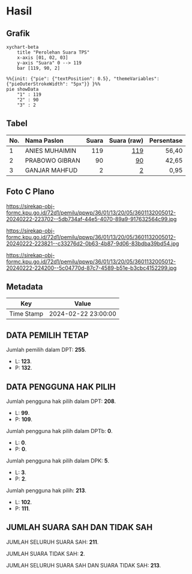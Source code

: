 # Hasil

## Grafik

```mermaid
xychart-beta
    title "Perolehan Suara TPS"
    x-axis [01, 02, 03]
    y-axis "Suara" 0 --> 119
    bar [119, 90, 2]
```

```mermaid
%%{init: {"pie": {"textPosition": 0.5}, "themeVariables": {"pieOuterStrokeWidth": "5px"}} }%%
pie showData
    "1" : 119
    "2" : 90
    "3" : 2
```

## Tabel

| No. | Nama Paslon    | Suara | Suara (raw) | Persentase |
|:--- |:-------------- | -----:| -----------:| ----------:|
| 1   | ANIES MUHAIMIN | 119   | [119][p-1]  | 56,40      |
| 2   | PRABOWO GIBRAN | 90    | [90][p-2]   | 42,65      |
| 3   | GANJAR MAHFUD  | 2     | [2][p-3]    | 0,95       |


[p-1]: https://github.com/gigit-pemilu/pemilu-2024-36-banten/blob/main/pilpres/hitung-suara/sub/36-banten/sub/01-pandeglang/sub/13-menes/sub/2005-menes/sub/012-tps/sub/paslon-1.txt
[p-2]: https://github.com/gigit-pemilu/pemilu-2024-36-banten/blob/main/pilpres/hitung-suara/sub/36-banten/sub/01-pandeglang/sub/13-menes/sub/2005-menes/sub/012-tps/sub/paslon-2.txt
[p-3]: https://github.com/gigit-pemilu/pemilu-2024-36-banten/blob/main/pilpres/hitung-suara/sub/36-banten/sub/01-pandeglang/sub/13-menes/sub/2005-menes/sub/012-tps/sub/paslon-3.txt

## Foto C Plano

https://sirekap-obj-formc.kpu.go.id/72d1/pemilu/ppwp/36/01/13/20/05/3601132005012-20240222-223702--5db734af-44e5-4070-89a9-917632564c99.jpg

https://sirekap-obj-formc.kpu.go.id/72d1/pemilu/ppwp/36/01/13/20/05/3601132005012-20240222-223821--c33276d2-0b63-4b87-9d06-83bdba39bd54.jpg

https://sirekap-obj-formc.kpu.go.id/72d1/pemilu/ppwp/36/01/13/20/05/3601132005012-20240222-224200--5c04770d-87c7-4589-b51e-b3cbc4152299.jpg


## Metadata

| Key        | Value               |
| ---------- | ------------------- |
| Time Stamp | 2024-02-22 23:00:00 |


## DATA PEMILIH TETAP

Jumlah pemilih dalam DPT: **255**.
 * L: **123**.
 * P: **132**.

## DATA PENGGUNA HAK PILIH

Jumlah pengguna hak pilih dalam DPT: **208**.
 * L: **99**.
 * P: **109**.

Jumlah pengguna hak pilih dalam DPTb: **0**.
 * L: **0**.
 * P: **0**.

Jumlah pengguna hak pilih dalam DPK: **5**.
 * L: **3**.
 * P: **2**.

Jumlah pengguna hak pilih: **213**.
 * L: **102**.
 * P: **111**.

## JUMLAH SUARA SAH DAN TIDAK SAH

JUMLAH SELURUH SUARA SAH: **211**.

JUMLAH SUARA TIDAK SAH: **2**.

JUMLAH SELURUH SUARA SAH DAN SUARA TIDAK SAH: **213**.


